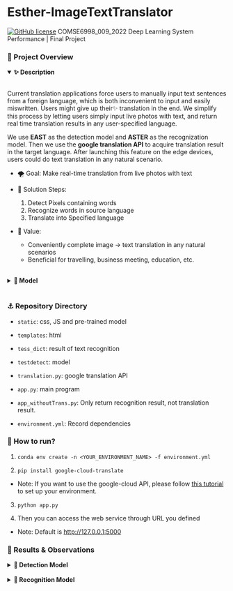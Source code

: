 # Esther-ImageTextTranslator

[![GitHub license](https://img.shields.io/github/license/Naereen/StrapDown.js.svg)](https://github.com/Naereen/StrapDown.js/blob/master/LICENSE)
COMSE6998_009_2022 Deep Learning System Performance | Final Project

###  🌟 Project Overview



<details open>
<summary>
 <strong>✨ Description</strong>
</summary>
  
<br/>
  
Current translation applications force users to manually input text sentences from a foreign language, which is both inconvenient to input and easily miswritten. Users might give up their✨ translation in the end. We simplify this process by letting users simply input live photos with text, and return real time translation results in any user-specified language. 
  
We use **EAST** as the detection model and **ASTER** as the recognization model. Then we use the **google translation API** to acquire translation result in the target language. After launching this feature on the edge devices, users could do text translation in any natural scenario. 

  
  - 🌪 Goal: Make real-time translation from live photos with text
  
  - 💫 Solution Steps:
    1. Detect Pixels containing words
    2. Recognize words in source language
    3. Translate into Specified language
  
  - 🌊 Value:
    - Conveniently complete image -> text translation in any natural scenarios
    - Beneficial for travelling, business meeting, education, etc.
  
</details>

<br/>

<details >
<summary>
 <strong>🍻 Model</strong>
</summary>
  

 <details open>
 <summary>
  <strong>☕️ Model Architecture</strong>
 </summary>
<img width="505" alt="demo" src="https://user-images.githubusercontent.com/63638608/167324908-2a0f45db-e54e-49d1-8f8b-478175fb3358.png">


 </details>

 <br/>


 <details open>
 <summary>
  <strong>🧊 Detector Model</strong>
 </summary>

<img width="505" alt="demo" src="https://user-images.githubusercontent.com/63638608/167324951-57312e67-993a-4e50-879b-985ac1589b03.png">
  
- We use the **EAST** model as the text detector. It has three part, a feature extractor stem, a feature-merging branch and an output layer. The trick here is to do **concatenation along the channel axis to make the feature map more thick and deep**. In feature extractor stem, it first extract a small part and then larger it until forth of the original size in f1. 
  
- Then in merging branch, the upper layer’s output is unpooled and concat with smaller lower layer output until it is deep enough. Finally it output score map, text boxes, text rotation angle and text quadrangle coordinates. By using well-defined loss, It could examine different size, different direction text.


 </details>
 
 <br/>


 <details open>
 <summary>
  <strong>🍰 Recognizor Model</strong>
 </summary>

<img width="505" alt="demo" src="https://user-images.githubusercontent.com/63638608/167324972-e42b063c-7f47-4f07-9dfb-d5d11728015e.png">

- We use **ASTER model** as the word recognizer. ASTER is the combination of two networks: <u>The Rectification Network</u> and the <u>Text Recognition Network</u>. The Rectification Network first resize the network, and use the localization network to predict control points, Then use them to do Thin-Plate-Spline transformation and generate grids and perform sampling to get the rectified image.
  
- The text recognition network received the rectified input from the rectification network, and use the Seq-to-Seq model to solve the recognition problem. The encoder part convert the feature map to feature sequence, and uses a Bidirectional LSTM to capture the long time dependencies between two directions. The decoder part uses the attention based seq-to-seq to capture output, and use the log-softmax to select bidirectional results with higher score.

  
 </details>

</details>

<br/>


### ⚓️ Repository Directory

- `static`: css, JS and pre-trained model

- `templates`: html

- `tess_dict`: result of text recognition

- `testdetect`: model

- `translation.py`: google translation API

- `app.py`: main program

- `app_withoutTrans.py`: Only return recognition result, not translation result.

- `environment.yml`: Record dependencies


### 🚀 How to run?

1. `conda env create -n <YOUR_ENVIRONMENT_NAME> -f environment.yml`

2. `pip install google-cloud-translate`

 - Note: If you want to use the google-cloud API, please follow [this tutorial](https://cloud.google.com/translate/docs/setup) to set up your environment. 

3. `python app.py`

4. Then you can access the web service through URL you defined 
 
 - Note: Default is http://127.0.0.1:5000


### 🌾 Results & Observations

<details >
<summary>
 <strong>🌼 Detection Model</strong>
</summary>
 
  <img width="505" alt="demo" src="https://user-images.githubusercontent.com/63638608/167321711-24f7fa7b-410c-41f6-bef3-ea789ad0ac8b.png">

  💐 Observations:
 
 - Among all models, using either precision, recall or F1 score as the evaluation metrix, EAST is always the superior than other models.
 
 - In terms of speed, EAST is also the fastest model among all.
 
 - Counter-intuitively, there is no clear relationship between accuracy and speed.
 

</details>

<br/>


<details >
<summary>
 <strong>🌸 Recognition Model</strong>
</summary>
  <img width="505" alt="demo" src="https://user-images.githubusercontent.com/63638608/167321711-24f7fa7b-410c-41f6-bef3-ea789ad0ac8b.png">

  💐 Observations:
 
 - Aster is both the most accurate model, but has the largest throughput on both ICDAR-2013 & ICDAR-2015 datasets.
 
 - Model performance is not stable on different dataset, so there is no 'BEST' model.
 
 - There is no clear relationship between model accuracy and throughput.
 

</details>

<br/>




